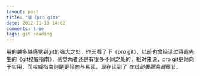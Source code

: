 ```yaml
---
layout: post
title: "读《pro git》"
date: 2012-11-13 14:02
comments: true
tags: git reading
---
```


用的越多越感觉到git的强大之处，昨天看了下《pro git》，以前也曾经读过蒋鑫先生的《git权威指南》，感觉两者还是有很多不同之处的，相对来说，pro git更倾向于实用，而权威指南则是更倾向与易读。现在读到了 *在线部署服务器*章节。
